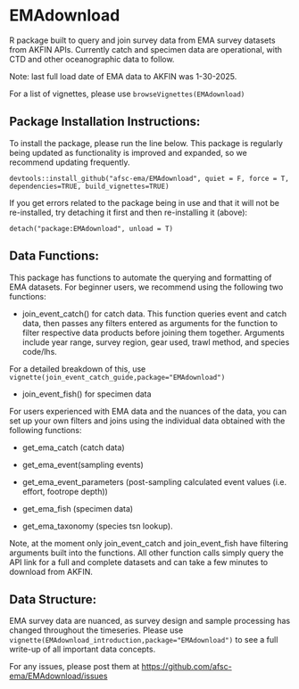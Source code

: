 # EMAdownload
R package built to query and join survey data from EMA survey datasets from AKFIN APIs.  Currently catch and specimen data are operational, with CTD and other oceanographic data to follow.

Note: last full load date of EMA data to AKFIN was 1-30-2025.

For a list of vignettes, please use `browseVignettes(EMAdownload)`

## Package Installation Instructions:
To install the package, please run the line below. This package is regularly being updated as functionality is improved and expanded, so we recommend updating frequently.

`devtools::install_github("afsc-ema/EMAdownload", quiet = F, force = T, dependencies=TRUE, build_vignettes=TRUE)`

If you get errors related to the package being in use and that it will not be re-installed, try detaching it first and then re-installing it (above):

`detach("package:EMAdownload", unload = T)`

## Data Functions:
This package has functions to automate the querying and formatting of EMA datasets. For beginner users, we recommend using the following two functions: 

- join_event_catch() for catch data. This function queries event and catch data, then passes any filters entered as arguments for the function to filter respective data products before joining them together. Arguments include year range, survey region, gear used, trawl method, and species code/lhs.  

For a detailed breakdown of this, 
use `vignette(join_event_catch_guide,package="EMAdownload")`

- join_event_fish() for specimen data  

For users experienced with EMA data and the nuances of the data, you can set up your own filters and joins using the individual data obtained with the following functions:

  - get_ema_catch (catch data) 
  
  - get_ema_event(sampling events) 
  
  - get_ema_event_parameters (post-sampling calculated event values (i.e. effort, footrope depth)) 
  
  - get_ema_fish (specimen data) 
  
  - get_ema_taxonomy (species tsn lookup).  
  
Note, at the moment only join_event_catch and join_event_fish have filtering arguments
built into the functions.  All other function calls simply query the API link for a full and complete datasets and can take a few minutes to download from AKFIN. 

## Data Structure:

EMA survey data are nuanced, as survey design and sample processing has changed throughout the timeseries. Please use
`vignette(EMAdownload_introduction,package="EMAdownload")` to see a full write-up of all important data concepts.


For any issues, please post them at https://github.com/afsc-ema/EMAdownload/issues
